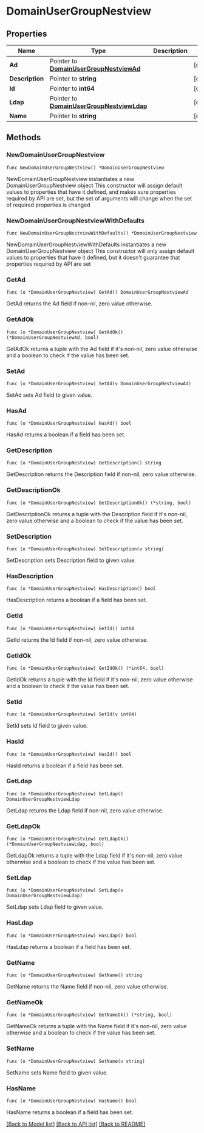# DomainUserGroupNestview

## Properties

Name | Type | Description | Notes
------------ | ------------- | ------------- | -------------
**Ad** | Pointer to [**DomainUserGroupNestviewAd**](DomainUserGroupNestviewAd.md) |  | [optional] 
**Description** | Pointer to **string** |  | [optional] 
**Id** | Pointer to **int64** |  | [optional] 
**Ldap** | Pointer to [**DomainUserGroupNestviewLdap**](DomainUserGroupNestviewLdap.md) |  | [optional] 
**Name** | Pointer to **string** |  | [optional] 

## Methods

### NewDomainUserGroupNestview

`func NewDomainUserGroupNestview() *DomainUserGroupNestview`

NewDomainUserGroupNestview instantiates a new DomainUserGroupNestview object
This constructor will assign default values to properties that have it defined,
and makes sure properties required by API are set, but the set of arguments
will change when the set of required properties is changed

### NewDomainUserGroupNestviewWithDefaults

`func NewDomainUserGroupNestviewWithDefaults() *DomainUserGroupNestview`

NewDomainUserGroupNestviewWithDefaults instantiates a new DomainUserGroupNestview object
This constructor will only assign default values to properties that have it defined,
but it doesn't guarantee that properties required by API are set

### GetAd

`func (o *DomainUserGroupNestview) GetAd() DomainUserGroupNestviewAd`

GetAd returns the Ad field if non-nil, zero value otherwise.

### GetAdOk

`func (o *DomainUserGroupNestview) GetAdOk() (*DomainUserGroupNestviewAd, bool)`

GetAdOk returns a tuple with the Ad field if it's non-nil, zero value otherwise
and a boolean to check if the value has been set.

### SetAd

`func (o *DomainUserGroupNestview) SetAd(v DomainUserGroupNestviewAd)`

SetAd sets Ad field to given value.

### HasAd

`func (o *DomainUserGroupNestview) HasAd() bool`

HasAd returns a boolean if a field has been set.

### GetDescription

`func (o *DomainUserGroupNestview) GetDescription() string`

GetDescription returns the Description field if non-nil, zero value otherwise.

### GetDescriptionOk

`func (o *DomainUserGroupNestview) GetDescriptionOk() (*string, bool)`

GetDescriptionOk returns a tuple with the Description field if it's non-nil, zero value otherwise
and a boolean to check if the value has been set.

### SetDescription

`func (o *DomainUserGroupNestview) SetDescription(v string)`

SetDescription sets Description field to given value.

### HasDescription

`func (o *DomainUserGroupNestview) HasDescription() bool`

HasDescription returns a boolean if a field has been set.

### GetId

`func (o *DomainUserGroupNestview) GetId() int64`

GetId returns the Id field if non-nil, zero value otherwise.

### GetIdOk

`func (o *DomainUserGroupNestview) GetIdOk() (*int64, bool)`

GetIdOk returns a tuple with the Id field if it's non-nil, zero value otherwise
and a boolean to check if the value has been set.

### SetId

`func (o *DomainUserGroupNestview) SetId(v int64)`

SetId sets Id field to given value.

### HasId

`func (o *DomainUserGroupNestview) HasId() bool`

HasId returns a boolean if a field has been set.

### GetLdap

`func (o *DomainUserGroupNestview) GetLdap() DomainUserGroupNestviewLdap`

GetLdap returns the Ldap field if non-nil, zero value otherwise.

### GetLdapOk

`func (o *DomainUserGroupNestview) GetLdapOk() (*DomainUserGroupNestviewLdap, bool)`

GetLdapOk returns a tuple with the Ldap field if it's non-nil, zero value otherwise
and a boolean to check if the value has been set.

### SetLdap

`func (o *DomainUserGroupNestview) SetLdap(v DomainUserGroupNestviewLdap)`

SetLdap sets Ldap field to given value.

### HasLdap

`func (o *DomainUserGroupNestview) HasLdap() bool`

HasLdap returns a boolean if a field has been set.

### GetName

`func (o *DomainUserGroupNestview) GetName() string`

GetName returns the Name field if non-nil, zero value otherwise.

### GetNameOk

`func (o *DomainUserGroupNestview) GetNameOk() (*string, bool)`

GetNameOk returns a tuple with the Name field if it's non-nil, zero value otherwise
and a boolean to check if the value has been set.

### SetName

`func (o *DomainUserGroupNestview) SetName(v string)`

SetName sets Name field to given value.

### HasName

`func (o *DomainUserGroupNestview) HasName() bool`

HasName returns a boolean if a field has been set.


[[Back to Model list]](../README.md#documentation-for-models) [[Back to API list]](../README.md#documentation-for-api-endpoints) [[Back to README]](../README.md)


